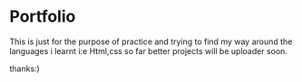 # Portfolio
This is just for the purpose of practice and trying to find my way around the languages i learnt i:e Html,css so far 
better projects will be uploader soon.

thanks:)
